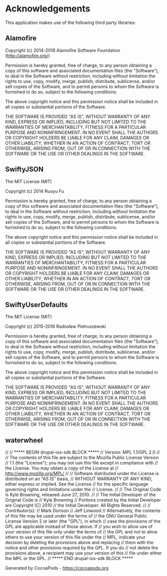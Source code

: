 # Acknowledgements
This application makes use of the following third party libraries:

## Alamofire

Copyright (c) 2014-2016 Alamofire Software Foundation (http://alamofire.org/)

Permission is hereby granted, free of charge, to any person obtaining a copy
of this software and associated documentation files (the "Software"), to deal
in the Software without restriction, including without limitation the rights
to use, copy, modify, merge, publish, distribute, sublicense, and/or sell
copies of the Software, and to permit persons to whom the Software is
furnished to do so, subject to the following conditions:

The above copyright notice and this permission notice shall be included in
all copies or substantial portions of the Software.

THE SOFTWARE IS PROVIDED "AS IS", WITHOUT WARRANTY OF ANY KIND, EXPRESS OR
IMPLIED, INCLUDING BUT NOT LIMITED TO THE WARRANTIES OF MERCHANTABILITY,
FITNESS FOR A PARTICULAR PURPOSE AND NONINFRINGEMENT. IN NO EVENT SHALL THE
AUTHORS OR COPYRIGHT HOLDERS BE LIABLE FOR ANY CLAIM, DAMAGES OR OTHER
LIABILITY, WHETHER IN AN ACTION OF CONTRACT, TORT OR OTHERWISE, ARISING FROM,
OUT OF OR IN CONNECTION WITH THE SOFTWARE OR THE USE OR OTHER DEALINGS IN
THE SOFTWARE.


## SwiftyJSON

The MIT License (MIT)

Copyright (c) 2014 Ruoyu Fu

Permission is hereby granted, free of charge, to any person obtaining a copy
of this software and associated documentation files (the "Software"), to deal
in the Software without restriction, including without limitation the rights
to use, copy, modify, merge, publish, distribute, sublicense, and/or sell
copies of the Software, and to permit persons to whom the Software is
furnished to do so, subject to the following conditions:

The above copyright notice and this permission notice shall be included in
all copies or substantial portions of the Software.

THE SOFTWARE IS PROVIDED "AS IS", WITHOUT WARRANTY OF ANY KIND, EXPRESS OR
IMPLIED, INCLUDING BUT NOT LIMITED TO THE WARRANTIES OF MERCHANTABILITY,
FITNESS FOR A PARTICULAR PURPOSE AND NONINFRINGEMENT. IN NO EVENT SHALL THE
AUTHORS OR COPYRIGHT HOLDERS BE LIABLE FOR ANY CLAIM, DAMAGES OR OTHER
LIABILITY, WHETHER IN AN ACTION OF CONTRACT, TORT OR OTHERWISE, ARISING FROM,
OUT OF OR IN CONNECTION WITH THE SOFTWARE OR THE USE OR OTHER DEALINGS IN
THE SOFTWARE.


## SwiftyUserDefaults

The MIT License (MIT)

Copyright (c) 2015-2016 Radosław Pietruszewski

Permission is hereby granted, free of charge, to any person obtaining a copy
of this software and associated documentation files (the "Software"), to deal
in the Software without restriction, including without limitation the rights
to use, copy, modify, merge, publish, distribute, sublicense, and/or sell
copies of the Software, and to permit persons to whom the Software is
furnished to do so, subject to the following conditions:

The above copyright notice and this permission notice shall be included in all
copies or substantial portions of the Software.

THE SOFTWARE IS PROVIDED "AS IS", WITHOUT WARRANTY OF ANY KIND, EXPRESS OR
IMPLIED, INCLUDING BUT NOT LIMITED TO THE WARRANTIES OF MERCHANTABILITY,
FITNESS FOR A PARTICULAR PURPOSE AND NONINFRINGEMENT. IN NO EVENT SHALL THE
AUTHORS OR COPYRIGHT HOLDERS BE LIABLE FOR ANY CLAIM, DAMAGES OR OTHER
LIABILITY, WHETHER IN AN ACTION OF CONTRACT, TORT OR OTHERWISE, ARISING FROM,
OUT OF OR IN CONNECTION WITH THE SOFTWARE OR THE USE OR OTHER DEALINGS IN THE
SOFTWARE.


## waterwheel

//
// ***** BEGIN drupal-ios-sdk BLOCK *****
// Version: MPL 1.1/GPL 2.0
//
// The contents of this file are subject to the Mozilla Public License Version
// 1.1 (the "License"); you may not use this file except in compliance with
// the License. You may obtain a copy of the License at
// http://www.mozilla.org/MPL/
//
// Software distributed under the License is distributed on an "AS IS" basis,
// WITHOUT WARRANTY OF ANY KIND, either express or implied. See the License
// for the specific language governing rights and limitations under the
// License.
//
// The Original Code is Kyle Browning, released June 27, 2010.
//
// The Initial Developer of the Original Code is
// Kyle Browning
// Portions created by the Initial Developer are Copyright (C) 2010
// the Initial Developer. All Rights Reserved.
//
// Contributor(s):
// Mark Dorison
// Jeff Linwood
// Alternatively, the contents of this file may be used under the terms of
// the GNU General Public License Version 2 or later (the "GPL"), in which
// case the provisions of the GPL are applicable instead of those above. If
// you wish to allow use of your version of this file only under the terms of
// the GPL and not to allow others to use your version of this file under the
// MPL, indicate your decision by deleting the provisions above and replacing
// them with the notice and other provisions required by the GPL. If you do
// not delete the provisions above, a recipient may use your version of this
// file under either the MPL or the GPL.
// ***** END drupal-ios-sdk BLOCK *****

Generated by CocoaPods - https://cocoapods.org
